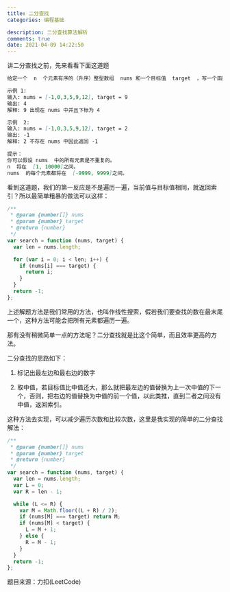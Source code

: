 ```yaml
---
title: 二分查找
categories: 编程基础

description: 二分查找算法解析
comments: true
date: 2021-04-09 14:22:50
---
```


讲二分查找之前，先来看看下面这道题

```md
给定一个  n  个元素有序的（升序）整型数组  nums 和一个目标值  target  ，写一个函数搜索  nums  中的 target，如果目标值存在返回下标，否则返回 -1。

示例 1:
输入: nums = [-1,0,3,5,9,12], target = 9
输出: 4
解释: 9 出现在 nums 中并且下标为 4

示例  2:
输入: nums = [-1,0,3,5,9,12], target = 2
输出: -1
解释: 2 不存在 nums 中因此返回 -1

提示：
你可以假设 nums  中的所有元素是不重复的。
n  将在  [1, 10000]之间。
nums  的每个元素都将在  [-9999, 9999]之间。
```

看到这道题，我们的第一反应是不是遍历一遍，当前值与目标值相同，就返回索引？所以最简单粗暴的做法可以这样：

```js
/**
 * @param {number[]} nums
 * @param {number} target
 * @return {number}
 */
var search = function (nums, target) {
  var len = nums.length;

  for (var i = 0; i < len; i++) {
    if (nums[i] === target) {
      return i;
    }
  }
  return -1;
};
```

上述解题方法是我们常用的方法，也叫作线性搜索，假若我们要查找的数在最末尾一个，这种方法可能会把所有元素都遍历一遍。

那有没有稍微简单一点的方法呢？二分查找就是比这个简单，而且效率更高的方法。

二分查找的思路如下：

1. 标记出最左边和最右边的数字

2. 取中值，若目标值比中值还大，那么就把最左边的值替换为上一次中值的下一个，否则，把右边的值替换为中值的前一个值，以此类推，直到二者之间没有中值，返回索引。
    
这种方法去实现，可以减少遍历次数和比较次数，这里是我实现的简单的二分查找解法：

```js
/**
 * @param {number[]} nums
 * @param {number} target
 * @return {number}
 */
var search = function (nums, target) {
  var len = nums.length;
  var L = 0;
  var R = len - 1;

  while (L <= R) {
    var M = Math.floor((L + R) / 2);
    if (nums[M] === target) return M;
    if (nums[M] < target) {
      L = M + 1;
    } else {
      R = M - 1;
    }
  }
  return -1;
};
```

题目来源：力扣(LeetCode)
